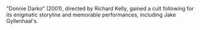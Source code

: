 "Donnie Darko" (2001), directed by Richard Kelly, gained a cult following for its enigmatic storyline and memorable performances, including Jake Gyllenhaal's.
